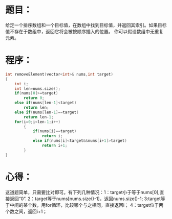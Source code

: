 # 题目：
给定一个排序数组和一个目标值，在数组中找到目标值，并返回其索引。如果目标值不存在于数组中，返回它将会被按顺序插入的位置。
你可以假设数组中无重复元素。
# 程序：
~~~c
int removeElement(vector<int>& nums,int target)
{
	int i;
	int len=nums.size();
	if(nums[0]>=target)
		return 0;
	else if(nums[len-1]<target)
		return len;
	else if(nums[len-1]==target)
		return len-1;
	for(i=0;i<len-1;i++)
		{
			if(nums[i]==target)
				return i;
			else if(nums[i]<target&&nums[i+1]>target)
				return i+1;
		}
}
~~~
# 心得：
这道题简单，只需要比对即可。有下列几种情况：1：target小于等于nums[0],直接返回“0”.
2：target等于nums[nums.size()-1]，返回nums.size()-1;
3:target等于中间的某个数，用for循环，比较哪个与之相同，直接返回i；
4：target位于两个数之间，返回i+1；
